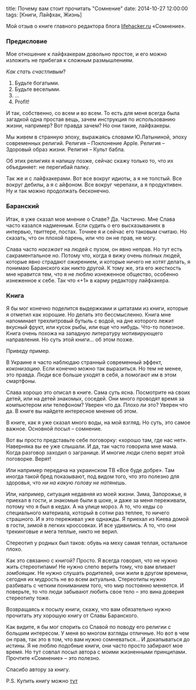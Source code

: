 title: Почему вам стоит прочитать "Сомнение"
date: 2014-10-27 12:00:00
tags: [Книги, Лайфхак, Жизнь]

Мой отзыв о книге главного редактора блога [lifehacker.ru](http://lifehacker.ru/) «Сомнение».

### Предисловие

Мое отношение к лайфхакерам довольно простое, и его можно изложить не прибегая к сложным размышлениям.

*Как стать счастливым*?

1. Будьте богатыми.
2. Будьте веселыми.
3. …
4. Profit!

И так, собственно, со всем и во всем. То есть для меня всегда была загадкой одна простая вещь, зачем инструкция по использованию жизни, например? Вот правда зачем? Но они такие, лайфхакеры.

Мы живем в странную эпоху, выражаясь словами Ю.Латыниной, эпоху современных религий. Религия – Поклонение Apple. Религия – Здоровый образ жизни. Религия – Культ бабла.

Об этих религиях я напишу позже, сейчас скажу только то, что их объединяет: не перегибай палку.

Так же и с лайфхакерами. Вот все вокруг идиоты, а я не толстый. Все вокруг дебилы, а я с айфоном. Все вокруг черепахи, а я продуктивен. Ну и так можно продолжать бесконечно.

### Баранский

Итак, я уже сказал мое мнение о Славе? Да. Частично. Мне Cлава часто казался надменным. Если судить о его высказываниях в интервью, твиттере, постах. Точнее я и сейчас его таковым считаю. Но сказать, что он плохой парень, или что он не прав, не могу.

Слава часто *наезжает* на людей с пузом, он явно неправ. Но тут есть сакраментальное *но*. Потому что, когда я вижу очень полных людей, которые явно страдают ожирением, и которые ничего не хотят делать, я понимаю Баранского как никто другой. К тому же, эта его жесткость мне нравится тем, что я не люблю изнеженное общество, особенно изнеженное к себе. Так что «+1» в карму редактору лайфхакера.

### Книга

Я бы мог конечно поделится выдержками и цитатами из книги, которые я отметил как хорошие. Но делать это бессмысленно. Книга мне напоминает трехлитровый бутыль с водой, на дне которого лежит вкусный фрукт, или кусок рыбы, или еще что нибудь. Что-то полезное. Книга очень похожа на западную литературу мотивирующего направления. Но суть этой книги… об этом позже. 

Приведу пример.

В Украине я часто наблюдаю странный современный эффект, *коконизацию*. Если конечно можно так выразиться. Но тем не менее, это правда. Люди все больше уходят в себя, а помогают им в этом смартфоны.

Слава хорошо это описал в книге. Сама суть ясна. Посмотрите на своих детей, или на детей знакомых, соседей. Они много проводят время за компьютером или телефоном? Уверен что да. Плохо ли это? Уверен что да. В книге вы найдете интересное мнение об этом.

В книге, как я уже сказал много воды, на мой взгляд. Но суть, это самое важное. Основной посыл – сомнение.

Вот вы просто представьте себе поговорку: «хорошо там, где нас нет». Наверняка вы ее уже слышали. И да, так часто говорила мне мама. Когда разговор заходил о загранице. И многие люди слепо верят этой поговорке. Верят!

Или например передача на украинском ТВ «Все буде добре». Там иногда такой бред показывают, под видом того, что это полезно для здоровья, что *ни на какую голову не натянешь*.

Или, например, ситуация недавняя из моей жизни. Зима, Запорожье, я приехал в гости, и знакомые были в шоке, и даже за меня переживали, потому что я был в кедах. А на улице мороз. А то, что кеды со специального материала, который в сотни раз теплее, то ничего страшного. И я это переживал уже однажды. Я приехал из Киева домой в гости, зимой в легких кроссовках. И все удивились. А то, что они трекинговые и мега теплые, никто не верил.

Стереотип у родных был таков: обувь на меху самая теплая, остальное плохо.

Как это связанно с книгой? Просто. Я всегда говорил, что не нужно жить стереотипами! Не нужно слепо верить тому, что вам вливает *зомбоящик*. Не нужно слушать родителей, они жили в другом времени, сегодня их мудрость не во всем актуальна. Стереотипы нужно разбивать с четким пониманием того, что мир постоянно меняется. И поверьте, то что люди забывают любить свое тело – это вина доверия стереотипу тоже.

Возвращаясь к посылу книги, скажу, что вам обязательно нужно прочитать эту хорошую книгу от Славы Баранского.

Как видите, я бы мог спорить со Славой по поводу его религии с большим интересом. У меня во многом взгляды отличные. Но вот в чем он прав, так это в том, что вам нужно сомневаться… И докапываться до истины. Я не люблю подобные книги, они часто просто забирают мое время. Но тут совпал посыл автора с моими жизненными принципами. Прочтите «Сомнение» – это полезно.

Спасибо автору за книгу.

P.S. Купить книгу можно [тут](http://www.somnenie.in/)
